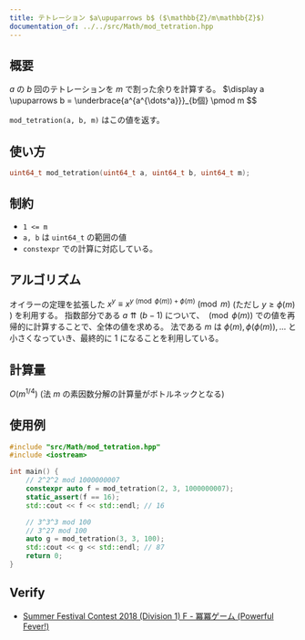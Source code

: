 ```yaml
---
title: テトレーション $a\upuparrows b$ ($\mathbb{Z}/m\mathbb{Z}$)
documentation_of: ../../src/Math/mod_tetration.hpp
---
```


## 概要
$a$ の $b$ 回のテトレーションを $m$ で割った余りを計算する。
$\display a \upuparrows b = \underbrace{a^{a^{\dots^a}}}_{b個} \pmod m $$

`mod_tetration(a, b, m)` はこの値を返す。

## 使い方
```cpp
uint64_t mod_tetration(uint64_t a, uint64_t b, uint64_t m);
```

## 制約
- `1 <= m`
- `a, b` は `uint64_t` の範囲の値
- `constexpr` での計算に対応している。

## アルゴリズム
オイラーの定理を拡張した $x^y \equiv x^{y \pmod{\phi(m)} + \phi(m)} \pmod m$ (ただし $y \ge \phi(m)$ ) を利用する。
指数部分である $a \upuparrows (b-1)$ について、 $\pmod{\phi(m)}$ での値を再帰的に計算することで、全体の値を求める。
法である $m$ は $\phi(m), \phi(\phi(m)), \dots$ と小さくなっていき、最終的に 1 になることを利用している。

## 計算量
$O(m^{1/4})$
(法 $m$ の素因数分解の計算量がボトルネックとなる)

## 使用例
```cpp
#include "src/Math/mod_tetration.hpp"
#include <iostream>

int main() {
    // 2^2^2 mod 1000000007
    constexpr auto f = mod_tetration(2, 3, 1000000007);
    static_assert(f == 16);
    std::cout << f << std::endl; // 16

    // 3^3^3 mod 100
    // 3^27 mod 100
    auto g = mod_tetration(3, 3, 100);
    std::cout << g << std::endl; // 87
    return 0;
}
```

## Verify
- [Summer Festival Contest 2018 (Division 1) F - 冪冪ゲーム (Powerful Fever!)](https://atcoder.jp/contests/summerfes2018-div1/tasks/summerfes2018_f)